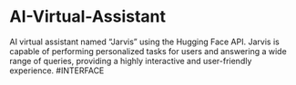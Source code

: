# AI-Virtual-Assistant
AI virtual assistant named “Jarvis” using the Hugging Face API. Jarvis is capable of  performing personalized tasks for users and answering a wide range of queries, providing a highly  interactive and user-friendly experience.
#INTERFACE
